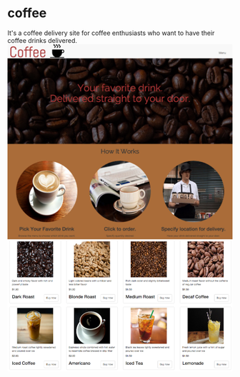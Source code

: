# coffee
It's a coffee delivery site for coffee enthusiasts who want to have their coffee drinks delivered.
<img src = "public/images/screenshot.png">
<img src = "public/images/screenshotMenu.png">